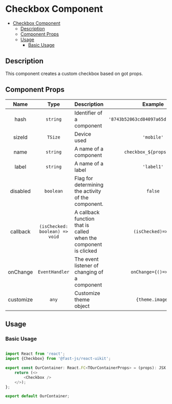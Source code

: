 # Checkbox Component

- [Checkbox Component](#checkbox-component)
  - [Description](#description)
  - [Component Props](#component-props)
  - [Usage](#usage)
    - [Basic Usage](#basic-usage)

## Description

This component creates a custom checkbox based on got props.

## Component Props

|   Name    |              Type              | Description                                                      |               Example                |
| :-------: | :----------------------------: | ---------------------------------------------------------------- | :----------------------------------: |
|   hash    |            `string`            | Identifier of a component                                        | `'8743b52063cd84097a65d1633f5c74f5'` |
|  sizeId   |            `TSize`             | Device used                                                      |              `'mobile'`              |
|   name    |            `string`            | A name of a component                                            |       `checkbox_${props.hash}`       |
|   label   |            `string`            | A name of a label                                                |              `'label1'`              |
| disabled  |           `boolean`            | Flag for determining the activity of the component.              |               `false`                |
| callback  | `(isChecked: boolean) => void` | A callback function that is called when the component is clicked |          `(isChecked)=>{}`           |
| onChange  |         `EventHandler`         | The event listener of changing of a component                    |         `onChange={()=>{}}`          |
| customize |             `any`              | Customize theme object                                           |           `{theme.image}`            |

## Usage

### Basic Usage

```typescript

import React from 'react';
import {Checkbox} from '@fast-js/react-uikit';

export const OurContainer: React.FC<TOurContainerProps> = (props): JSX.Element => {
    return (<>
        <Checkbox />
    </>);
};

export default OurContainer;

```
